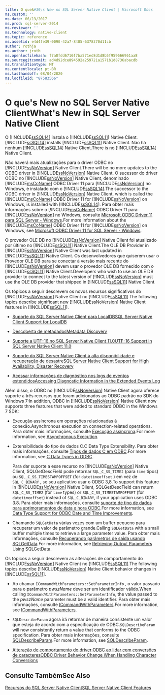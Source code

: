 ```yaml
---
title: O que&#39;s New no SQL Server Native Client | Microsoft Docs
ms.custom: ''
ms.date: 06/13/2017
ms.prod: sql-server-2014
ms.reviewer: ''
ms.technology: native-client
ms.topic: reference
ms.assetid: e4d4fe39-0090-42a7-8405-6378370d11cb
author: rothja
ms.author: jroth
ms.openlocfilehash: f7a8fdd6716f7ba571ed8d1d8b5f959666961aa8
ms.sourcegitcommit: ad4d92dce894592a259721a1571b1d8736abacdb
ms.translationtype: MT
ms.contentlocale: pt-BR
ms.lasthandoff: 08/04/2020
ms.locfileid: "87583566"
---
```

# <a name="what39s-new-in-sql-server-native-client"></a><span data-ttu-id="0343e-102">O que&#39;s New no SQL Server Native Client</span><span class="sxs-lookup"><span data-stu-id="0343e-102">What&#39;s New in SQL Server Native Client</span></span>
  <span data-ttu-id="0343e-103">O [!INCLUDE[ssSQL14](../../includes/sssql14-md.md)] instala o [!INCLUDE[ssSQL11](../../includes/sssql11-md.md)] Native Client.</span><span class="sxs-lookup"><span data-stu-id="0343e-103">[!INCLUDE[ssSQL14](../../includes/sssql14-md.md)] installs [!INCLUDE[ssSQL11](../../includes/sssql11-md.md)] Native Client.</span></span> <span data-ttu-id="0343e-104">Não há nenhum [!INCLUDE[ssSQL14](../../includes/sssql14-md.md)] Native Client.</span><span class="sxs-lookup"><span data-stu-id="0343e-104">There is no [!INCLUDE[ssSQL14](../../includes/sssql14-md.md)] Native Client.</span></span>  
  
 <span data-ttu-id="0343e-105">Não haverá mais atualizações para o driver ODBC no [!INCLUDE[ssNoVersion](../../includes/ssnoversion-md.md)] Native Client.</span><span class="sxs-lookup"><span data-stu-id="0343e-105">There will be no more updates to the ODBC driver in [!INCLUDE[ssNoVersion](../../includes/ssnoversion-md.md)] Native Client.</span></span> <span data-ttu-id="0343e-106">O sucessor do driver ODBC no [!INCLUDE[ssNoVersion](../../includes/ssnoversion-md.md)] Native Client, denominado [!INCLUDE[msCoName](../../includes/msconame-md.md)] ODBC Driver 11 para [!INCLUDE[ssNoVersion](../../includes/ssnoversion-md.md)] no Windows, é instalado com o [!INCLUDE[ssSQL14](../../includes/sssql14-md.md)].</span><span class="sxs-lookup"><span data-stu-id="0343e-106">The successor to the ODBC driver in [!INCLUDE[ssNoVersion](../../includes/ssnoversion-md.md)] Native Client, which is called the [!INCLUDE[msCoName](../../includes/msconame-md.md)] ODBC Driver 11 for [!INCLUDE[ssNoVersion](../../includes/ssnoversion-md.md)] on Windows, is installed with [!INCLUDE[ssSQL14](../../includes/sssql14-md.md)].</span></span> <span data-ttu-id="0343e-107">Para obter mais informações sobre o [!INCLUDE[msCoName](../../includes/msconame-md.md)] ODBC Driver 11 para [!INCLUDE[ssNoVersion](../../includes/ssnoversion-md.md)] no Windows, consulte [Microsoft ODBC Driver 11 para SQL Server - Windows](https://www.microsoft.com/download/details.aspx?id=36434).</span><span class="sxs-lookup"><span data-stu-id="0343e-107">For more information about the [!INCLUDE[msCoName](../../includes/msconame-md.md)] ODBC Driver 11 for [!INCLUDE[ssNoVersion](../../includes/ssnoversion-md.md)] on Windows, see [Microsoft ODBC Driver 11 for SQL Server - Windows](https://www.microsoft.com/download/details.aspx?id=36434).</span></span>  
  
 <span data-ttu-id="0343e-108">O provedor OLE DB no [!INCLUDE[ssNoVersion](../../includes/ssnoversion-md.md)] Native Client foi atualizado por último no [!INCLUDE[ssSQL11](../../includes/sssql11-md.md)] Native Client.</span><span class="sxs-lookup"><span data-stu-id="0343e-108">The OLE DB Provider in [!INCLUDE[ssNoVersion](../../includes/ssnoversion-md.md)] Native Client was last updated in [!INCLUDE[ssSQL11](../../includes/sssql11-md.md)] Native Client.</span></span> <span data-ttu-id="0343e-109">Os desenvolvedores que quiserem usar o Provedor OLE DB para se conectar à versão mais recente do [!INCLUDE[ssNoVersion](../../includes/ssnoversion-md.md)] devem usar o provedor OLE DB fornecido com o [!INCLUDE[ssSQL11](../../includes/sssql11-md.md)] Native Client.</span><span class="sxs-lookup"><span data-stu-id="0343e-109">Developers who wish to use an OLE DB provider to connect to the latest version of [!INCLUDE[ssNoVersion](../../includes/ssnoversion-md.md)] must use the OLE DB provider that shipped in [!INCLUDE[ssSQL11](../../includes/sssql11-md.md)] Native Client.</span></span>  
  
 <span data-ttu-id="0343e-110">Os tópicos a seguir descrevem os novos recursos significativos do [!INCLUDE[ssNoVersion](../../includes/ssnoversion-md.md)] Native Client no [!INCLUDE[ssSQL11](../../includes/sssql11-md.md)].</span><span class="sxs-lookup"><span data-stu-id="0343e-110">The following topics describe significant new [!INCLUDE[ssNoVersion](../../includes/ssnoversion-md.md)] Native Client features in [!INCLUDE[ssSQL11](../../includes/sssql11-md.md)].</span></span>  
  
-   [<span data-ttu-id="0343e-111">Suporte do SQL Server Native Client para LocalDB</span><span class="sxs-lookup"><span data-stu-id="0343e-111">SQL Server Native Client Support for LocalDB</span></span>](features/sql-server-native-client-support-for-localdb.md)  
  
-   [<span data-ttu-id="0343e-112">Descoberta de metadados</span><span class="sxs-lookup"><span data-stu-id="0343e-112">Metadata Discovery</span></span>](features/metadata-discovery.md)  
  
-   [<span data-ttu-id="0343e-113">Suporte a UTF-16 no SQL Server Native Client 11.0</span><span class="sxs-lookup"><span data-stu-id="0343e-113">UTF-16 Support in SQL Server Native Client 11.0</span></span>](features/utf-16-support-in-sql-server-native-client-11-0.md)  
  
-   [<span data-ttu-id="0343e-114">Suporte do SQL Server Native Client à alta disponibilidade e recuperação de desastre</span><span class="sxs-lookup"><span data-stu-id="0343e-114">SQL Server Native Client Support for High Availability, Disaster Recovery</span></span>](features/sql-server-native-client-support-for-high-availability-disaster-recovery.md)  
  
-   [<span data-ttu-id="0343e-115">Acessar informações de diagnóstico nos logs de eventos estendidos</span><span class="sxs-lookup"><span data-stu-id="0343e-115">Accessing Diagnostic Information in the Extended Events Log</span></span>](features/accessing-diagnostic-information-in-the-extended-events-log.md)  
  
 <span data-ttu-id="0343e-116">Além disso, o ODBC no [!INCLUDE[ssNoVersion](../../includes/ssnoversion-md.md)] Native Client agora oferece suporte a três recursos que foram adicionados ao ODBC padrão no SDK do Windows 7:</span><span class="sxs-lookup"><span data-stu-id="0343e-116">In addition, ODBC in [!INCLUDE[ssNoVersion](../../includes/ssnoversion-md.md)] Native Client now supports three features that were added to standard ODBC in the Windows 7 SDK:</span></span>  
  
-   <span data-ttu-id="0343e-117">Execução assíncrona em operações relacionadas à conexão.</span><span class="sxs-lookup"><span data-stu-id="0343e-117">Asynchronous execution on connection-related operations.</span></span> <span data-ttu-id="0343e-118">Para obter mais informações, consulte [Execução assíncrona](https://go.microsoft.com/fwlink/?LinkID=191493).</span><span class="sxs-lookup"><span data-stu-id="0343e-118">For more information, see [Asynchronous Execution](https://go.microsoft.com/fwlink/?LinkID=191493).</span></span>  
  
-   <span data-ttu-id="0343e-119">Extensibilidade do tipo de dados C.</span><span class="sxs-lookup"><span data-stu-id="0343e-119">C Data Type Extensibility.</span></span> <span data-ttu-id="0343e-120">Para obter mais informações, consulte [Tipos de dados C em ODBC](https://go.microsoft.com/fwlink/?LinkID=191495).</span><span class="sxs-lookup"><span data-stu-id="0343e-120">For more information, see [C Data Types in ODBC](https://go.microsoft.com/fwlink/?LinkID=191495).</span></span>  
  
     <span data-ttu-id="0343e-121">Para dar suporte a esse recurso no [!INCLUDE[ssNoVersion](../../includes/ssnoversion-md.md)] Native Client, SQLGetDescField pode retornar `SQL_C_SS_TIME2` (para `time` tipos) ou `SQL_C_SS_TIMESTAMPOFFSET` (for `datetimeoffset` ) em vez de `SQL_C_BINARY` , se seu aplicativo usar o ODBC 3,8.</span><span class="sxs-lookup"><span data-stu-id="0343e-121">To support this feature in [!INCLUDE[ssNoVersion](../../includes/ssnoversion-md.md)] Native Client, SQLGetDescField can return `SQL_C_SS_TIME2` (for `time` types) or `SQL_C_SS_TIMESTAMPOFFSET` (for `datetimeoffset`) instead of `SQL_C_BINARY`, if your application uses ODBC 3.8.</span></span> <span data-ttu-id="0343e-122">Para obter mais informações, consulte [suporte de tipo de dados para aprimoramentos de data e hora ODBC](features/date-and-time-improvements.md).</span><span class="sxs-lookup"><span data-stu-id="0343e-122">For more information, see [Data Type Support for ODBC Date and Time Improvements](features/date-and-time-improvements.md).</span></span>  
  
-   <span data-ttu-id="0343e-123">Chamando `SQLGetData` várias vezes com um buffer pequeno para recuperar um valor de parâmetro grande.</span><span class="sxs-lookup"><span data-stu-id="0343e-123">Calling `SQLGetData` with a small buffer multiple times to retrieve a large parameter value.</span></span> <span data-ttu-id="0343e-124">Para obter mais informações, consulte [Recuperando parâmetros de saída usando SQLGetData](https://go.microsoft.com/fwlink/?LinkID=191494).</span><span class="sxs-lookup"><span data-stu-id="0343e-124">For more information, see [Retrieving Output Parameters Using SQLGetData](https://go.microsoft.com/fwlink/?LinkID=191494).</span></span>  
  
 <span data-ttu-id="0343e-125">Os tópicos a seguir descrevem as alterações de comportamento do [!INCLUDE[ssNoVersion](../../includes/ssnoversion-md.md)] Native Client no [!INCLUDE[ssSQL11](../../includes/sssql11-md.md)].</span><span class="sxs-lookup"><span data-stu-id="0343e-125">The following topics describe [!INCLUDE[ssNoVersion](../../includes/ssnoversion-md.md)] Native Client behavior changes in [!INCLUDE[ssSQL11](../../includes/sssql11-md.md)].</span></span>  
  
-   <span data-ttu-id="0343e-126">Ao chamar `ICommandWithParameters::SetParameterInfo` , o valor passado para o parâmetro *pwszName* deve ser um identificador válido.</span><span class="sxs-lookup"><span data-stu-id="0343e-126">When calling `ICommandWithParameters::SetParameterInfo`, the value passed to the *pwszName* parameter must be a valid identifier.</span></span> <span data-ttu-id="0343e-127">Para obter mais informações, consulte [ICommandWithParameters](../native-client-ole-db-interfaces/icommandwithparameters.md).</span><span class="sxs-lookup"><span data-stu-id="0343e-127">For more information, see [ICommandWithParameters](../native-client-ole-db-interfaces/icommandwithparameters.md).</span></span>  
  
-   <span data-ttu-id="0343e-128">`SQLDescribeParam` agora irá retornar de maneira consistente um valor que esteja de acordo com a especificação de ODBC.</span><span class="sxs-lookup"><span data-stu-id="0343e-128">`SQLDescribeParam` will now consistently return a value that conforms to the ODBC specification.</span></span> <span data-ttu-id="0343e-129">Para obter mais informações, consulte [SQLDescribeParam](../native-client-odbc-api/sqldescribeparam.md).</span><span class="sxs-lookup"><span data-stu-id="0343e-129">For more information, see [SQLDescribeParam](../native-client-odbc-api/sqldescribeparam.md).</span></span>  
  
-   [<span data-ttu-id="0343e-130">Alteração de comportamento do driver ODBC ao lidar com conversões de caracteres</span><span class="sxs-lookup"><span data-stu-id="0343e-130">ODBC Driver Behavior Change When Handling Character Conversions</span></span>](features/odbc-driver-behavior-change-when-handling-character-conversions.md)  
  
## <a name="see-also"></a><span data-ttu-id="0343e-131">Consulte Também</span><span class="sxs-lookup"><span data-stu-id="0343e-131">See Also</span></span>  
 [<span data-ttu-id="0343e-132">Recursos do SQL Server Native Client</span><span class="sxs-lookup"><span data-stu-id="0343e-132">SQL Server Native Client Features</span></span>](features/sql-server-native-client-features.md)  
  
  
